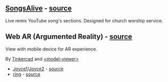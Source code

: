 ## [SongsAlive](https://christorng.github.io/SongsAlive/src/) - [source](https://github.com/ChrisTorng/SongsAlive)

Live remix YouTube song's sections. Designed for church worship service.

## Web AR (Argumented Reality) - [source](https://github.com/ChrisTorng/3D)

View with mobile device for AR experience.

By [Tinkercad](https://www.tinkercad.com) and [&lt;model-viewer&gt;](https://modelviewer.dev/)

* [Joyce1](https://christorng.github.io/3D/webar/?glb=Joyce1)/[Joyce2](https://christorng.github.io/3D/webar/?glb=Joyce2) - [source](https://www.tinkercad.com/things/fYLGxsoPkFq-test)
* [ring](https://christorng.github.io/3D/webar/?glb=ring) - [source](https://www.tinkercad.com/things/9iSqJiCOzPr-grand-wluff)
